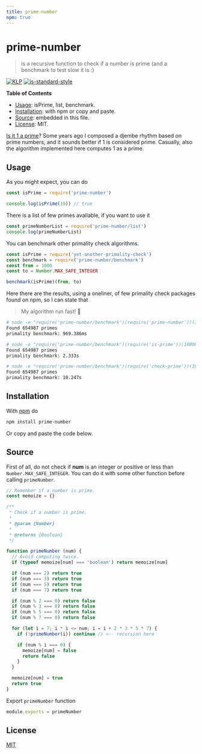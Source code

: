 ```yaml
---
title: prime-number
npm: true
---
```

# prime-number

> is a recursive function to check if a number is prime (and a benchmark to test slow it is :)

[![KLP](https://img.shields.io/badge/kiss-literate-orange.svg)](https://github.com/fibo/kiss-literate-programming)
[![js-standard-style](https://img.shields.io/badge/code%20style-standard-brightgreen.svg)](http://standardjs.com/)

**Table of Contents**

* [Usage](#usage): isPrime, list, benchmark.
* [Installation](#installation): with npm or copy and paste.
* [Source](#source): embedded in this file.
* [License](#license): MIT.

[Is it 1 a prime](https://en.wikipedia.org/wiki/Prime_number#Primality_of_one)?  Some years ago I composed a djembe rhythm based on prime numbers, and it sounds better if 1 is considered prime. Casually, also the algorithm implemented here computes 1 as a prime.

## Usage

As you might expect, you can do

```js
const isPrime = require('prime-number')

console.log(isPrime(19)) // true
```

There is a list of few primes available, if you want to use it

```js
const primeNumberList = require('prime-number/list')
console.log(primeNumberList)
```

You can benchmark other primality check algorithms.

```js
const isPrime = require('yet-another-primality-check')
const benchmark = require('prime-number/benchmark')
const from = 1000
const to = Number.MAX_SAFE_INTEGER

benchmark(isPrime)(from, to)
```

Here there are the results, using a oneliner, of few primality check packages found on npm, so I can state that

> My algorithm run fast! 🐸

```bash
# node -e "require('prime-number/benchmark')(require('prime-number'))(100000, 10000000)"
Found 654987 primes
primality benchmark: 969.386ms

# node -e "require('prime-number/benchmark')(require('is-prime'))(100000, 10000000)"
Found 654987 primes
primality benchmark: 2.333s

# node -e "require('prime-number/benchmark')(require('check-prime'))(100000, 10000000)"
Found 654987 primes
primality benchmark: 10.247s
```

## Installation

With [npm](https://npmjs.org/) do

```bash
npm install prime-number
```

Or copy and paste the code below.

## Source

First of all, do not check if **num** is an integer or positive or less than `Number.MAX_SAFE_INTEGER`.
You can do it with some other function before calling `primeNumber`.

```javascript
// Remember if a number is prime.
const memoize = {}

/**
 * Check if a number is prime.
 *
 * @param {Number}
 *
 * @returns {Boolean}
 */

function primeNumber (num) {
  // Avoid computing twice.
  if (typeof memoize[num] === 'boolean') return memoize[num]

  if (num === 2) return true
  if (num === 3) return true
  if (num === 5) return true
  if (num === 7) return true

  if (num % 2 === 0) return false
  if (num % 3 === 0) return false
  if (num % 5 === 0) return false
  if (num % 7 === 0) return false

  for (let i = 7; i * i <= num; i = i + 2 * 3 * 5 * 7) {
    if (!primeNumber(i)) continue // <-- recursion here

    if (num % i === 0) {
      memoize[num] = false
      return false
    }
  }

  memoize[num] = true
  return true
}
```

Export `primeNumber` function

```javascript
module.exports = primeNumber
```

## License

[MIT](http://g14n.info/mit-license/)
